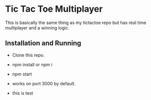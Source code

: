 # Tic Tac Toe Multiplayer

This is basically the same thing as my tictactoe repo but has real time multiplayer and a winning logic.

## Installation and Running

* Clone this repo.

* npm install or npm i

* npm start

* works on port 3000 by default.

* this is test